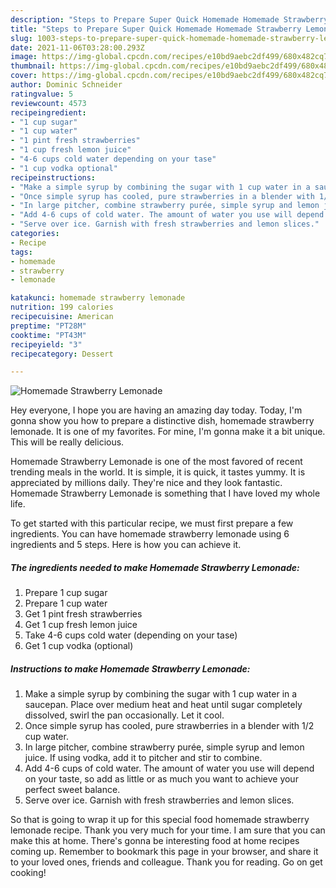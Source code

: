 ```yaml
---
description: "Steps to Prepare Super Quick Homemade Homemade Strawberry Lemonade"
title: "Steps to Prepare Super Quick Homemade Homemade Strawberry Lemonade"
slug: 1003-steps-to-prepare-super-quick-homemade-homemade-strawberry-lemonade
date: 2021-11-06T03:28:00.293Z
image: https://img-global.cpcdn.com/recipes/e10bd9aebc2df499/680x482cq70/homemade-strawberry-lemonade-recipe-main-photo.jpg
thumbnail: https://img-global.cpcdn.com/recipes/e10bd9aebc2df499/680x482cq70/homemade-strawberry-lemonade-recipe-main-photo.jpg
cover: https://img-global.cpcdn.com/recipes/e10bd9aebc2df499/680x482cq70/homemade-strawberry-lemonade-recipe-main-photo.jpg
author: Dominic Schneider
ratingvalue: 5
reviewcount: 4573
recipeingredient:
- "1 cup sugar"
- "1 cup water"
- "1 pint fresh strawberries"
- "1 cup fresh lemon juice"
- "4-6 cups cold water depending on your tase"
- "1 cup vodka optional"
recipeinstructions:
- "Make a simple syrup by combining the sugar with 1 cup water in a saucepan. Place over medium heat and heat until sugar completely dissolved, swirl the pan occasionally. Let it cool."
- "Once simple syrup has cooled, pure strawberries in a blender with 1/2 cup water."
- "In large pitcher, combine strawberry purée, simple syrup and lemon juice. If using vodka, add it to pitcher and stir to combine."
- "Add 4-6 cups of cold water. The amount of water you use will depend on your taste, so add as little or as much you want to achieve your perfect sweet balance."
- "Serve over ice. Garnish with fresh strawberries and lemon slices."
categories:
- Recipe
tags:
- homemade
- strawberry
- lemonade

katakunci: homemade strawberry lemonade 
nutrition: 199 calories
recipecuisine: American
preptime: "PT28M"
cooktime: "PT43M"
recipeyield: "3"
recipecategory: Dessert

---
```



![Homemade Strawberry Lemonade](https://img-global.cpcdn.com/recipes/e10bd9aebc2df499/680x482cq70/homemade-strawberry-lemonade-recipe-main-photo.jpg)

Hey everyone, I hope you are having an amazing day today. Today, I'm gonna show you how to prepare a distinctive dish, homemade strawberry lemonade. It is one of my favorites. For mine, I'm gonna make it a bit unique. This will be really delicious.



Homemade Strawberry Lemonade is one of the most favored of recent trending meals in the world. It is simple, it is quick, it tastes yummy. It is appreciated by millions daily. They're nice and they look fantastic. Homemade Strawberry Lemonade is something that I have loved my whole life.


To get started with this particular recipe, we must first prepare a few ingredients. You can have homemade strawberry lemonade using 6 ingredients and 5 steps. Here is how you can achieve it.

<!--inarticleads1-->

##### The ingredients needed to make Homemade Strawberry Lemonade:

1. Prepare 1 cup sugar
1. Prepare 1 cup water
1. Get 1 pint fresh strawberries
1. Get 1 cup fresh lemon juice
1. Take 4-6 cups cold water (depending on your tase)
1. Get 1 cup vodka (optional)




<!--inarticleads2-->

##### Instructions to make Homemade Strawberry Lemonade:

1. Make a simple syrup by combining the sugar with 1 cup water in a saucepan. Place over medium heat and heat until sugar completely dissolved, swirl the pan occasionally. Let it cool.
1. Once simple syrup has cooled, pure strawberries in a blender with 1/2 cup water.
1. In large pitcher, combine strawberry purée, simple syrup and lemon juice. If using vodka, add it to pitcher and stir to combine.
1. Add 4-6 cups of cold water. The amount of water you use will depend on your taste, so add as little or as much you want to achieve your perfect sweet balance.
1. Serve over ice. Garnish with fresh strawberries and lemon slices.




So that is going to wrap it up for this special food homemade strawberry lemonade recipe. Thank you very much for your time. I am sure that you can make this at home. There's gonna be interesting food at home recipes coming up. Remember to bookmark this page in your browser, and share it to your loved ones, friends and colleague. Thank you for reading. Go on get cooking!
